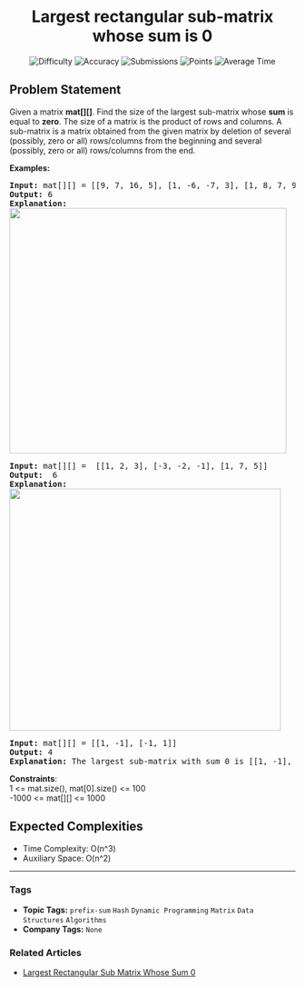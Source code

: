 <h1 align="center">Largest rectangular sub-matrix whose sum is 0</h1>

<p align="center">
  <img alt="Difficulty" title="Difficulty" src="https://custom-icon-badges.demolab.com/badge/Difficulty: Hard-1F222E?style=for-the-badge&logoColor=white&logo=fire"/>
  <img alt="Accuracy" title="Accuracy" src="https://custom-icon-badges.demolab.com/badge/Accuracy: 45.28%25-1F222E?style=for-the-badge&logoColor=white&logo=target"/>
  <img alt="Submissions" title="Submissions" src="https://custom-icon-badges.demolab.com/badge/Submissions: 38K+-1F222E?style=for-the-badge&logoColor=white&logo=repo"/>
  <img alt="Points" title="Points" src="https://custom-icon-badges.demolab.com/badge/Points: 8-1F222E?style=for-the-badge&logoColor=white&logo=award"/>
  <img alt="Average Time" title="Average Time" src="https://custom-icon-badges.demolab.com/badge/Average%20Time: 30m-1F222E?style=for-the-badge&logoColor=white&logo=clock"/>
</p>

## Problem Statement

Given a matrix <b>mat[][]</b>. Find the size of the largest sub-matrix whose <b>sum</b> is equal to <b>zero</b>. The size of a matrix is the product of rows and columns. A sub-matrix is a matrix obtained from the given matrix by deletion of several (possibly, zero or all) rows/columns from the beginning and several (possibly, zero or all) rows/columns from the end.

<b>Examples:</b>

<pre><b>Input: </b>mat[][] = [[9, 7, 16, 5], [1, -6, -7, 3], [1, 8, 7, 9], [7, -2, 0, 10]] <b>
Output: </b>6<b>
Explanation: <br></b><img src="https://media.geeksforgeeks.org/img-practice/prod/addEditProblem/710026/Web/Other/blobid0_1736762643.png" alt="" title="" width="488" height="432"/></pre>

<pre><b>Input: </b>mat[][] =  [[1, 2, 3], [-3, -2, -1], [1, 7, 5]]
<b>Output:</b>  6
<b>Explanation:<br></b><img src="https://media.geeksforgeeks.org/img-practice/prod/addEditProblem/710026/Web/Other/blobid1_1736762643.png" alt="" title="" width="478" height="426"/></pre>

<pre><b>Input:</b> mat[][] = [[1, -1], [-1, 1]]
<b>Output:</b> 4<br><b>Explanation:</b> The largest sub-matrix with sum 0 is [[1, -1], [-1, 1]].</pre>

<b>Constraints</b>:<br>1 <= mat.size(), mat[0].size() <= 100<br>-1000 <= mat[][] <= 1000

## Expected Complexities
- Time Complexity: O(n^3)
- Auxiliary Space: O(n^2)

<hr>

### Tags
- **Topic Tags:** `prefix-sum` `Hash` `Dynamic Programming` `Matrix` `Data Structures` `Algorithms`
- **Company Tags:** `None`

### Related Articles
- [Largest Rectangular Sub Matrix Whose Sum 0](https://www.geeksforgeeks.org/largest-rectangular-sub-matrix-whose-sum-0/)
